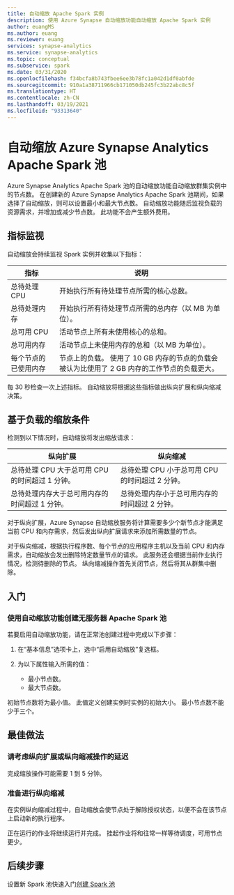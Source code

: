 ```yaml
---
title: 自动缩放 Apache Spark 实例
description: 使用 Azure Synapse 自动缩放功能自动缩放 Apache Spark 实例
author: euangMS
ms.author: euang
ms.reviewer: euang
services: synapse-analytics
ms.service: synapse-analytics
ms.topic: conceptual
ms.subservice: spark
ms.date: 03/31/2020
ms.openlocfilehash: f34bcfa8b743fbee6ee3b78fc1a042d1df0abfde
ms.sourcegitcommit: 910a1a38711966cb171050db245fc3b22abc8c5f
ms.translationtype: HT
ms.contentlocale: zh-CN
ms.lasthandoff: 03/19/2021
ms.locfileid: "93313640"
---
```

# <a name="automatically-scale-azure-synapse-analytics-apache-spark-pools"></a>自动缩放 Azure Synapse Analytics Apache Spark 池

Azure Synapse Analytics Apache Spark 池的自动缩放功能自动缩放群集实例中的节点数。 在创建新的 Azure Synapse Analytics Apache Spark 池期间，如果选择了自动缩放，则可以设置最小和最大节点数。 自动缩放功能随后监视负载的资源需求，并增加或减少节点数。 此功能不会产生额外费用。

## <a name="metrics-monitoring"></a>指标监视

自动缩放会持续监视 Spark 实例并收集以下指标：

|指标|说明|
|---|---|
|总待处理 CPU|开始执行所有待处理节点所需的核心总数。|
|总待处理内存|开始执行所有待处理节点所需的总内存（以 MB 为单位）。|
|总可用 CPU|活动节点上所有未使用核心的总和。|
|总可用内存|活动节点上未使用内存的总和（以 MB 为单位）。|
|每个节点的已使用内存|节点上的负载。 使用了 10 GB 内存的节点的负载会被认为比使用了 2 GB 内存的工作节点的负载更大。|

每 30 秒检查一次上述指标。 自动缩放将根据这些指标做出纵向扩展和纵向缩减决策。

## <a name="load-based-scale-conditions"></a>基于负载的缩放条件

检测到以下情况时，自动缩放将发出缩放请求：

|纵向扩展|纵向缩减|
|---|---|
|总待处理 CPU 大于总可用 CPU 的时间超过 1 分钟。|总待处理 CPU 小于总可用 CPU 的时间超过 2 分钟。|
|总待处理内存大于总可用内存的时间超过 1 分钟。|总待处理内存小于总可用内存的时间超过 2 分钟。|

对于纵向扩展，Azure Synapse 自动缩放服务将计算需要多少个新节点才能满足当前 CPU 和内存需求，然后发出纵向扩展请求来添加所需数量的节点。

对于纵向缩减，根据执行程序数、每个节点的应用程序主机以及当前 CPU 和内存需求，自动缩放会发出删除特定数量节点的请求。 此服务还会根据当前作业执行情况，检测待删除的节点。 纵向缩减操作首先关闭节点，然后将其从群集中删除。

## <a name="get-started"></a>入门

### <a name="create-a-serverless-apache-spark-pool-with-autoscaling"></a>使用自动缩放功能创建无服务器 Apache Spark 池

若要启用自动缩放功能，请在正常池创建过程中完成以下步骤：

1. 在“基本信息”选项卡上，选中“启用自动缩放”复选框。
1. 为以下属性输入所需的值：  

    * 最小节点数。
    * 最大节点数。

初始节点数将为最小值。 此值定义创建实例时实例的初始大小。 最小节点数不能少于三个。

## <a name="best-practices"></a>最佳做法

### <a name="consider-the-latency-of-scale-up-or-scale-down-operations"></a>请考虑纵向扩展或纵向缩减操作的延迟

完成缩放操作可能需要 1 到 5 分钟。

### <a name="prepare-for-scaling-down"></a>准备进行纵向缩减

在实例纵向缩减过程中，自动缩放会使节点处于解除授权状态，以便不会在该节点上启动新的执行程序。

正在运行的作业将继续运行并完成。 挂起作业将和往常一样等待调度，可用节点更少。

## <a name="next-steps"></a>后续步骤

设置新 Spark 池快速入门[创建 Spark 池](../quickstart-create-apache-spark-pool-portal.md)
